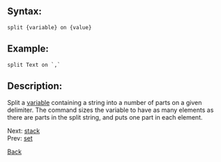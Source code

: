 ## Syntax:
`split {variable} on {value}`

## Example:
``split Text on `,` ``

## Description:
Split a [variable](variable.md) containing a string into a number of parts on a given delimiter. The command sizes the variable to have as many elements as there are parts in the split string, and puts one part in each element.

Next: [stack](stack.md)  
Prev: [set](set.md)

[Back](../../README.md)
